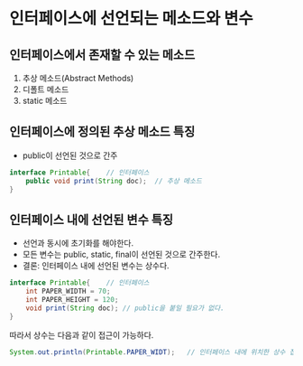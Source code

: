 # 인터페이스에 선언되는 메소드와 변수

## 인터페이스에서 존재할 수 있는 메소드
1. 추상 메소드(Abstract Methods)
2. 디폴트 메소드
3. static 메소드

## 인터페이스에 정의된 추상 메소드 특징
- public이 선언된 것으로 간주

```java
interface Printable{    // 인터페이스
    public void print(String doc);  // 추상 메소드
}
```

## 인터페이스 내에 선언된 변수 특징
- 선언과 동시에 초기화를 해야한다.
- 모든 변수는 public, static, final이 선언된 것으로 간주한다.
- 결론: 인터페이스 내에 선언된 변수는 상수다.

```java
interface Printable{    // 인터페이스
    int PAPER_WIDTH = 70;
    int PAPER_HEIGHT = 120;
    void print(String doc); // public을 붙일 필요가 없다.
}
```

따라서 상수는 다음과 같이 접근이 가능하다.
``` java
System.out.println(Printable.PAPER_WIDT);   // 인터페이스 내에 위치한 상수 접근하기
```